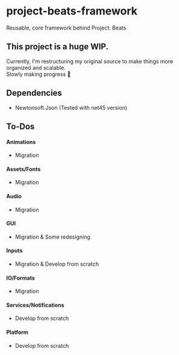 # project-beats-framework
Reusable, core framework behind Project: Beats
  
## This project is a huge WIP.
Currently, I'm restructuring my original source to make things more organized and scalable.  
Slowly making progress 🧩

## Dependencies
- Newtonsoft.Json (Tested with net45 version)

## To-Dos
#### Animations
- Migration
#### Assets/Fonts
- Migration
#### Audio
- Migration
#### GUI
- Migration & Some redesigning
#### Inputs
- Migration & Develop from scratch
#### IO/Formats
- Migration
#### Services/Notifications
- Develop from scratch
#### Platform
- Develop from scratch